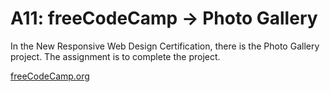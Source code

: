 # A11: freeCodeCamp → Photo Gallery

In the New Responsive Web Design Certification, there is the Photo Gallery project. The assignment is to complete the project.

[freeCodeCamp.org](https://www.freecodecamp.org/learn/2022/responsive-web-design/)
